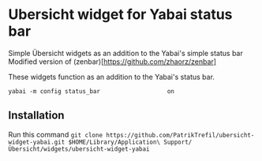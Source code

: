 # Ubersicht widget for Yabai status bar
Simple Übersicht widgets as an addition to the Yabai's simple status bar
Modified version of (zenbar)[https://github.com/zhaorz/zenbar]

These widgets function as an addition to the Yabai's status bar.

```.yabairc
yabai -m config status_bar                   on
```

## Installation
Run this command
```git clone https://github.com/PatrikTrefil/ubersicht-widget-yabai.git $HOME/Library/Application\ Support/Übersicht/widgets/ubersicht-widget-yabai```
